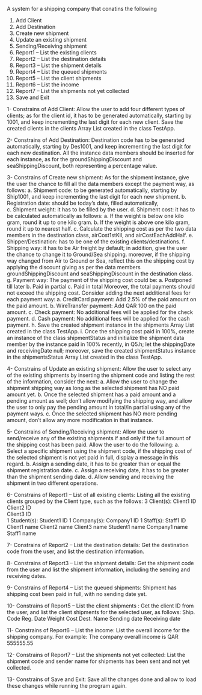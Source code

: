 A system for a shipping company that conatins the following
1. Add Client       
2. Add Destination      
3. Create new shipment     
4. Update an existing shipment    
5. Sending/Receiving shipment    
6. Report1 – List the existing clients    
7. Report2 – List the destination details   
8. Report3 – List the shipment details    
9. Report4 – List the queued shipments   
10. Report5 – List the client shipments    
11. Report6 – List the income     
12. Report7 – List the shipments not yet collected  
13. Save and Exit
    
1- Constrains of Add Client: 
Allow the user to add four different types of clients; as for the client id, it has to be generated 
automatically, starting by 1001, and keep incrementing the last digit for each new client. Save the 
created clients in the clients Array List created in the class TestApp.

2- Constrains of Add Destination: 
Destination code has to be generated automatically, starting by Des1001, and keep incrementing 
the last digit for each new destination. All the instance data members should be inserted for each 
instance, as for the groundShippingDiscount and seaShippingDiscount, both representing a 
percentage value. 

3- Constrains of Create new shipment: 
As for the shipment instance, give the user the chance to fill all the data members except the 
payment way, as follows:
a. Shipment code: to be generated automatically, starting by Ship1001, and keep incrementing 
the last digit for each new shipment. 
b. Registration date: should be today’s date, filled automatically,  
c. Shipment weight: it has to be filled by the user. 
d. Shipment cost: it has to be calculated automatically as follows: 
a. If the weight is below one kilo gram, round it up to one kilo gram. 
b. If the weight is above one kilo gram, round it up to nearest half. 
c. Calculate the shipping cost as per the two data members in the destination class, 
airCost1stKil, and airCostEachAddHalf. 
e. Shipper/Destination: has to be one of the existing clients/destinations. 
f. 
Shipping way: it has to be Air freight by default; in addition, give the user the chance to change 
it to Ground/Sea shipping. moreover, if the shipping way changed from Air to Ground or Sea, 
reflect this on the shipping cost by applying the discount giving as per the data members 
groundShippingDiscount and seaShippingDiscount in the destination class. 
g. Payment way: The payment of the shipping cost could be: 
a. Postponed till later 
b. Paid in partial 
c. Paid in total 
Moreover, the total payments should not exceed the shipping cost. Consider adding the 
next additional fees for each payment way: 
a. CreditCard payment: Add 2.5% of the paid amount on the paid amount. 
b. WireTransfer payment: Add QAR 100 on the paid amount. 
c. Check payment: No additional fees will be applied for the check payment. 
d. Cash payment: No additional fees will be applied for the cash payment. 
h. Save the created shipment instance in the shipments Array List created in the class TestApp. 
i. 
Once the shipping cost paid in 100%, create an instance of the class shipmentStatus and 
initialize the shipment data member by the instance paid in 100% recently, in Q5.h; let the 
shippingDate and receivingDate null; moreover, save the created shipmentStatus instance in 
the shipmentsStatus Array List created in the class TestApp. 

4- Constrains of Update an existing shipment: 
Allow the user to select any of the existing shipments by inserting the shipment code and listing 
the rest of the information, consider the next: 
a. Allow the user to change the shipment shipping way as long as the selected shipment 
has NO paid amount yet. 
b. Once the selected shipment has a paid amount and a pending amount as well; don’t 
allow modifying the shipping way, and allow the user to only pay the pending amount 
in total/in partial using any of the payment ways. 
c. Once the selected shipment has NO more pending amount, don’t allow any more 
modification in that instance. 

5- Constrains of Sending/Receiving shipment: 
Allow the user to send/receive any of the existing shipments if and only if the full amount of the 
shipping cost has been paid. Allow the user to do the following: 
a. Select a specific shipment using the shipment code, if the shipping cost of the selected 
shipment is not yet paid in full, display a message in this regard. 
b. Assign a sending date, it has to be greater than or equal the shipment registration date. 
c. Assign a receiving date, it has to be greater than the shipment sending date. 
d. Allow sending and receiving the shipment in two different operations. 

6- Constrains of Report1 – List of all existing clients: 
Listing all the existing clients grouped by the Client type, such as the follows: 
3 Client(s): 
Client1 ID  
Client2 ID  
Client3 ID  
1 Student(s): 
Student1 ID 
1 Company(s): 
Company1 ID 
1 Staff(s): 
Staff1 ID  
Client1 name 
Client2 name 
Client3 name 
Student1 name 
Company1 name 
Staff1 name

7- Constrains of Report2 – List the destination details: 
Get the destination code from the user, and list the destination information.

8- Constrains of Report3 – List the shipment details: 
Get the shipment code from the user and list the shipment information, including the sending and 
receiving dates.

9- Constrains of Report4 – List the queued shipments: 
Shipment has shipping cost been paid in full, with no sending date yet. 

10- Constrains of Report5 – List the client shipments : 
Get the client ID from the user, and list the client shipments for the selected user, as follows: 
Ship. Code    Reg. Date 
Weight    Cost       Dest. Name Sending  date Receiving date  

11- Constrains of Report6 – List the income: 
List the overall income for the shipping company. 
For example: The company overall income is QAR 555555.55 

12- Constrains of Report7 – List the shipments not yet collected: 
List the shipment code and sender name for shipments has been sent and not yet collected. 

13- Constrains of Save and Exit: 
Save all the changes done and allow to load these changes while running the program again. 

